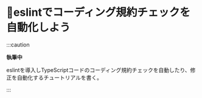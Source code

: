 # 🚧eslintでコーディング規約チェックを自動化しよう

:::caution

**執筆中**

eslintを導入しTypeScriptコードのコーディング規約チェックを自動したり、修正を自動化するチュートリアルを書く。

:::
